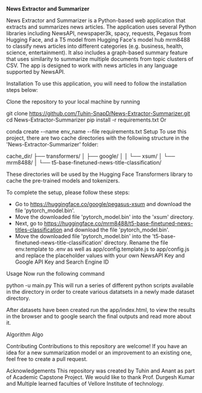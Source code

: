 **News Extractor and Summarizer**


News Extractor and Summarizer is a Python-based web application that extracts and summarizes news articles. The application uses several Python libraries including NewsAPI, newspaper3k, spacy, requests, Pegasus from Hugging Face, and a T5 model from Hugging Face's model hub mrm8488 to classify news articles into different categories (e.g. business, health, science, entertainment). It also includes a graph-based summary feature that uses similarity to summarize multiple documents from topic clusters of CSV. The app is designed to work with news articles in any language supported by NewsAPI.

Installation
To use this application, you will need to follow the installation steps below:

Clone the repository to your local machine by running

git clone https://github.com/Tuhin-SnapD/News-Extractor-Summarizer.git
cd News-Extractor-Summarizer
pip install -r requirements.txt 
Or

conda create --name env_name --file requirements.txt
Setup
To use this project, there are two cache directories with the following structure in the 'News-Extractor-Summarizer' folder:

cache_dir/
├── transformers/
│   ├── google/
│   │   └── xsum/
│   └── mrm8488/
│       └── t5-base-finetuned-news-title-classification/

These directories will be used by the Hugging Face Transformers library to cache the pre-trained models and tokenizers.

To complete the setup, please follow these steps:

  - Go to https://huggingface.co/google/pegasus-xsum and download the file 'pytorch_model.bin'.
  - Move the downloaded file 'pytorch_model.bin' into the 'xsum' directory.
  - Next, go to https://huggingface.co/mrm8488/t5-base-finetuned-news-titles-classification and download the file 'pytorch_model.bin'.
  - Move the downloaded file 'pytorch_model.bin' into the 't5-base-finetuned-news-title-classification' directory.
Rename the file env.template to .env as well as app/config.template.js to app/config.js and replace the placeholder values with your own NewsAPI Key and Google API Key and Search Engine ID

Usage
Now run the following command

python -u main.py 
This will run a series of different python scripts available in the directory in order to create various datatsets in a newly made dataset directory.

After datasets have been created run the app/index.html, to view the results in the browser and to google search the final outputs and read more about it.

Algorithm
Algo

Contributing
Contributions to this repository are welcome! If you have an idea for a new summarization model or an improvement to an existing one, feel free to create a pull request.

Acknowledgements
This repository was created by Tuhin and Anant as part of Academic Capstone Project. We would like to thank Prof. Durgesh Kumar and Multiple learned faculties of Vellore Institute of technology.
